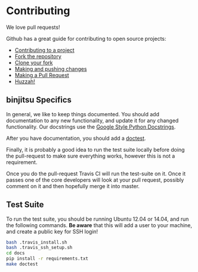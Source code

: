 # Contributing

We love pull requests!

Github has a great guide for contributing to open source projects:

- [Contributing to a project](https://guides.github.com/activities/forking/)
- [Fork the repository](https://guides.github.com/activities/forking/#fork)
- [Clone your fork](https://guides.github.com/activities/forking/#clone)
- [Making and pushing changes](https://guides.github.com/activities/forking/#making-changes)
- [Making a Pull Request](https://guides.github.com/activities/forking/#making-a-pull-request)
- [Huzzah!](https://guides.github.com/activities/forking/#huzzah)

## binjitsu Specifics

In general, we like to keep things documented.  You should add documentation to any new functionality, and update it for any changed functionality.  Our docstrings use the [Google Style Python Docstrings](https://sphinxcontrib-napoleon.readthedocs.org/en/latest/example_google.html#example-google).

After you have documentation, you should add a [doctest](https://docs.python.org/2/library/doctest.html).

Finally, it is probably a good idea to run the test suite locally before doing
the pull-request to make sure everything works, however this is not a
requirement.

Once you do the pull-request Travis CI will run the test-suite on it. Once it
passes one of the core developers will look at your pull request, possibly
comment on it and then hopefully merge it into master.

## Test Suite

To run the test suite, you should be running Ubuntu 12.04 or 14.04, and run the following commands.  **Be aware** that this will add a user to your machine, and create a public key for SSH login!

```sh
bash .travis_install.sh
bash .travis_ssh_setup.sh
cd docs
pip install -r requirements.txt
make doctest
```
